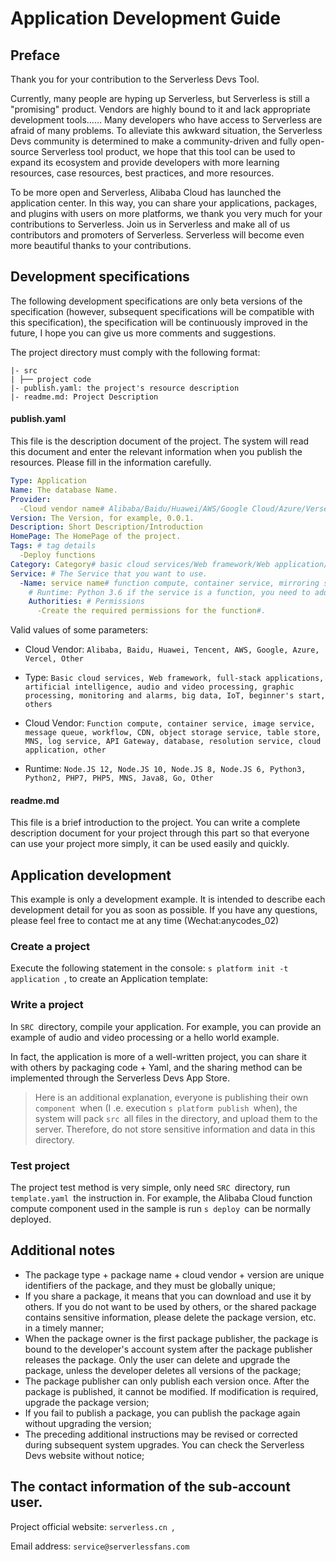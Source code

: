 # Application Development Guide

## Preface

Thank you for your contribution to the Serverless Devs Tool.

Currently, many people are hyping up Serverless, but Serverless is still a "promising" product. Vendors are highly bound to it and lack appropriate development tools...... Many developers who have access to Serverless are afraid of many problems. To alleviate this awkward situation, the Serverless Devs community is determined to make a community-driven and fully open-source Serverless tool product, we hope that this tool can be used to expand its ecosystem and provide developers with more learning resources, case resources, best practices, and more resources.

To be more open and Serverless, Alibaba Cloud has launched the application center. In this way, you can share your applications, packages, and plugins with users on more platforms, we thank you very much for your contributions to Serverless. Join us in Serverless and make all of us contributors and promoters of Serverless. Serverless will become even more beautiful thanks to your contributions.

## Development specifications

The following development specifications are only beta versions of the specification (however, subsequent specifications will be compatible with this specification), the specification will be continuously improved in the future, I hope you can give us more comments and suggestions.

The project directory must comply with the following format:

```
|- src
| ├── project code   
|- publish.yaml: the project's resource description   
|- readme.md: Project Description
```

#### publish.yaml

This file is the description document of the project. The system will read this document and enter the relevant information when you publish the resources. Please fill in the information carefully.

```yaml
Type: Application
Name: The database Name.
Provider:
  -Cloud vendor name# Alibaba/Baidu/Huawei/AWS/Google Cloud/Azure/Versel/Tencent
Version: The Version, for example, 0.0.1.
Description: Short Description/Introduction
HomePage: The HomePage of the project.
Tags: # tag details
  -Deploy functions
Category: Category# basic cloud services/Web framework/Web application/Artificial intelligence/audio and video processing/graphic processing/monitoring alarm/Big Data/IoT/novice entry/other
Service: # The Service that you want to use.
  -Name: service name# function compute, container service, mirroring service, message queue, workflow, CDN, OSS, table store, MNS, log service, API Gateway, database, DNS, and cloud application/Other
    # Runtime: Python 3.6 if the service is a function, you need to add a Runtime
    Authorities: # Permissions
      -Create the required permissions for the function#.
```

Valid values of some parameters:

* Cloud Vendor:
```Alibaba, Baidu, Huawei, Tencent, AWS, Google, Azure, Vercel, Other```

* Type:
```Basic cloud services, Web framework, full-stack applications, artificial intelligence, audio and video processing, graphic processing, monitoring and alarms, big data, IoT, beginner's start, others```

* Cloud Vendor:
```Function compute, container service, image service, message queue, workflow, CDN, object storage service, table store, MNS, log service, API Gateway, database, resolution service, cloud application, other```

* Runtime:
```Node.JS 12, Node.JS 10, Node.JS 8, Node.JS 6, Python3, Python2, PHP7, PHP5, MNS, Java8, Go, Other```

#### readme.md

This file is a brief introduction to the project. You can write a complete description document for your project through this part so that everyone can use your project more simply, it can be used easily and quickly.

## Application development

This example is only a development example. It is intended to describe each development detail for you as soon as possible. If you have any questions, please feel free to contact me at any time (Wechat:anycodes_02)

### Create a project

Execute the following statement in the console: `s platform init -t application `, to create an Application template:

### Write a project

In `SRC `directory, compile your application. For example, you can provide an example of audio and video processing or a hello world example.

In fact, the application is more of a well-written project, you can share it with others by packaging code + Yaml, and the sharing method can be implemented through the Serverless Devs App Store.

> Here is an additional explanation, everyone is publishing their own `component `when (I .e. execution `s platform publish `when), the system will pack `src `all files in the directory, and upload them to the server. Therefore, do not store sensitive information and data in this directory.

### Test project

The project test method is very simple, only need `SRC `directory, run `template.yaml `the instruction in. For example, the Alibaba Cloud function compute component used in the sample is run `s deploy `can be normally deployed.

## Additional notes

* The package type + package name + cloud vendor + version are unique identifiers of the package, and they must be globally unique;
* If you share a package, it means that you can download and use it by others. If you do not want to be used by others, or the shared package contains sensitive information, please delete the package version, etc. in a timely manner;
* When the package owner is the first package publisher, the package is bound to the developer's account system after the package publisher releases the package. Only the user can delete and upgrade the package, unless the developer deletes all versions of the package;
* The package publisher can only publish each version once. After the package is published, it cannot be modified. If modification is required, upgrade the package version;
* If you fail to publish a package, you can publish the package again without upgrading the version;
* The preceding additional instructions may be revised or corrected during subsequent system upgrades. You can check the Serverless Devs website without notice;

## The contact information of the sub-account user.

Project official website: `serverless.cn `,

Email address: `service@serverlessfans.com`


